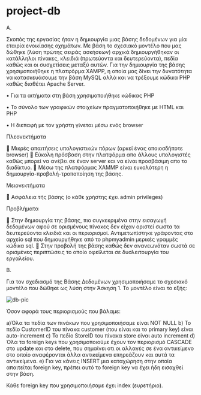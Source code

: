 # project-db
A.

Σκοπός της εργασίας ήταν η δημιουργία μιας βάσης δεδομένων για μία εταιρία ενοικίασης οχημάτων. Με βάση το σχεσιακό μοντέλο που μας δώθηκε (λύση πρώτης σειράς ασκήσεων) αρχικά δημιουργήθηκαν οι κατάλληλοι πίνακες, κλειδιά (πρωτεύοντα και δευτερεύοντα), πεδία καθώς και οι συσχετίσεις μεταξύ αυτών.
Για την δημιουργία της βάσης χρησιμοποιήθηκε η πλατφόρμα XAMPP, η οποία μας δίνει την δυνατότητα να κατασκευάσουμε την βάση MySQL αλλά και να τρέξουμε κώδικα PHP καθώς διαθέτει Apache Server.

•	Για τα αιτήματα στη βάση χρησιμοποιήθηκε κώδικας PHP

•	Το σύνολο των γραφικών στοιχείων πραγματοποιήθηκε με HTML και PHP

•	H διεπαφή με τον χρήστη γίνεται μέσω ενός browser

Πλεονεκτήματα

	Μικρές απαιτήσεις υπολογιστικών πόρων (αρκεί ένας οποιοσδήποτε browser)
	Εύκολη πρόσβαση στην πλατφόρμα απο άλλους υπολογιστές καθώς μπορεί να ανέβει σε έναν server και να είναι προσβάσιμη απο το διαδίκτυο.
	Μέσω της πλατφόρμας XAMMP είναι ευκολότερη η δημιουργία-προβολή-τροποποίηση της βάσης.

Μειονεκτήματα

	Ασφάλεια τής βάσης (ο κάθε χρήστης έχει admin privileges)

Προβλήματα

	Στην δημιουργία της βάσης, πιο συγκεκριμένα στην εισαγωγή δεδομένων αφού σε ορισμένους πίνακες δεν είχαν οριστεί σωστα τα δευτερεύοντα κλειδιά και οι περιορισμοί. Αντιμετωπίστηκε γράφοντας στο αρχείο sql που δημιουργήθηκε από το phpmyadmin μερικές γραμμές κώδικα sql.
	Στην προβολή της βάσης καθώς δεν ανανεωνόταν σωστά σε ορισμένες περιπτώσεις το οποίο οφείλεται σε δυσλειτουργία του εργαλείου.

B.

Για τον σχεδιασμό της Βάσης Δεδομένων χρησιμοποιήσαμε το σχεσιακό μοντέλο που δώθηκε  ως λύση στην Άσκηση 1. Το μοντέλο είναι το εξής:

![db-pic](https://user-images.githubusercontent.com/60470033/192768506-384d4607-9e92-4ff7-904c-cd6bb96e62d1.png)

Όσον αφορά τους περιορισμούς που βάλαμε:

a)Όλα τα πεδία των πινάκων που χρησιμοποιήσαμε είναι NOT NULL
b) Το πεδίο CustomerID του πίνακα customer (που είναι και το primary key) είναι auto-increment
c) Το πεδίο StoreID του πίνακα store είναι auto increment
d) Όλα τα foreign keys που χρησιμοποιούμε έχουν τον περιορισμό CASCADE στο update και στο delete, που σημαίνει οτι οι αλλαγές σε ένα αντικείμενο στο οποίο αναφέρονται άλλα αντικείμενα επηρεάζουν και αυτά τα αντικείμενα.
e) Για να κάνεις INSERT μια καταχώρηση στην οποία απαιτείται foreign key, πρέπει αυτό το foreign key να έχει ήδη εισαχθεί στην βάση.

Κάθε foreign key που χρησιμοποιήσαμε έχει index (ευρετήριο).
